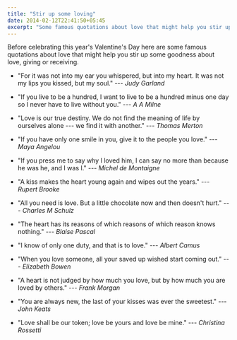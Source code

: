 ```yaml
---
title: "Stir up some loving"
date: 2014-02-12T22:41:50+05:45
excerpt: "Some famous quotations about love that might help you stir up some goodness about love, giving or receiving."
---
```


Before celebrating this year's Valentine's Day here are some famous quotations about love that might help you stir up some goodness about love, giving or receiving.

- "For it was not into my ear you whispered, but into my heart. It was not my lips you kissed, but my soul." --- _Judy Garland_

- "If you live to be a hundred, I want to live to be a hundred minus one day so I never have to live without you." --- _A A Milne_

- "Love is our true destiny. We do not find the meaning of life by ourselves alone --- we find it with another." --- _Thomas Merton_

- "If you have only one smile in you, give it to the people you love." --- _Maya Angelou_

- "If you press me to say why I loved him, I can say no more than because he was he, and I was I." --- _Michel de Montaigne_

- "A kiss makes the heart young again and wipes out the years." --- _Rupert Brooke_

- "All you need is love. But a little chocolate now and then doesn't hurt." --- _Charles M Schulz_

- "The heart has its reasons of which reasons of which reason knows nothing." --- _Blaise Pascal_

- "I know of only one duty, and that is to love." --- _Albert Camus_

- "When you love someone, all your saved up wished start coming out." --- _Elizabeth Bowen_

- "A heart is not judged by how much you love, but by how much you are loved by others." --- _Frank Morgan_

- "You are always new, the last of your kisses was ever the sweetest." --- _John Keats_

- "Love shall be our token; love be yours and love be mine." --- _Christina Rossetti_
